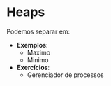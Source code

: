 # Heaps

Podemos separar em:

* **Exemplos**:
    - Maximo
    - Minimo
* **Exercícios**:
    - Gerenciador de processos